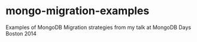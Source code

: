 mongo-migration-examples
========================

Examples of MongoDB Migration strategies from my talk at MongoDB Days Boston 2014
